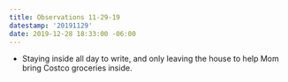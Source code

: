 ```yaml
---
title: Observations 11-29-19
datestamp: '20191129'
date: 2019-12-28 18:33:00 -06:00
---
```


- Staying inside all day to write, and only leaving the house to help Mom bring Costco groceries inside.
